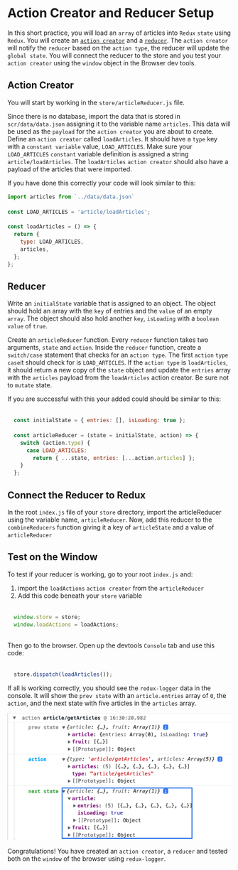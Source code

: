 # Action Creator and Reducer Setup

In this short practice, you will load an `array` of articles into `Redux`
`state` using `Redux`. You will create an [`action creator`][action-creator] and
a [`reducer`][reducer]. The `action creator` will notify the `reducer` based on
the `action type`, the reducer will update the `global state`. You will connect
the reducer to the store and you test your `action creator` using the `window`
object in the Browser dev tools.

## Action Creator

You will start by working in the `store/articleReducer.js` file.

Since there is no database, import the data that is stored in
`scr/data/data.json` assigning it to the variable name `articles`. This data
will be used as the `payload` for the `action creator` you are about to create.
Define an `action creator` called `loadArticles`. It should have a `type` key
with a `constant variable` value, `LOAD_ARTICLES`. Make sure your
`LOAD_ARTICLES` `constant` variable definition is assigned a string
`article/loadArticles`. The `loadArticles` `action creator` should also have a
payload of the articles that were imported.

If you have done this correctly your code will look similar to this:

```js
import articles from `../data/data.json`

const LOAD_ARTICLES = 'article/loadArticles';

const loadArticles = () => {
  return {
    type: LOAD_ARTICLES,
    articles,
  };
};

```

## Reducer

Write an `initialState` variable that is assigned to an object. The object
should hold an array with the `key` of entries and the `value` of an empty
`array`. The object should also hold another `key`, `isLoading` with a `boolean`
`value` of `true`.

Create an `articleReducer` function. Every `reducer` function takes two
arguments, `state` and `action`. Inside the `reducer` function, create a
`switch/case` statement that checks for an `action type`. The first `action`
`type` `case`it should check for is `LOAD_ARTICLES`. If the `action type` is
`loadArticles`, it should return a new copy of the `state` object and update the
`entries` array with the `articles` payload from the `loadArticles` action
creator. Be sure not to `mutate` state.

If you are successful with this your added could should be similar to this:

```js

  const initialState = { entries: [], isLoading: true };

  const articleReducer = (state = initialState, action) => {
    switch (action.type) {
      case LOAD_ARTICLES:
        return { ...state, entries: [...action.articles] };
    }
  };

```

## Connect the Reducer to Redux

In the root `index.js` file of your `store` directory, import the articleReducer
using the variable name, `articleReducer`. Now, add this reducer to the
`combineReducers` function giving it a key of `articleState` and a value of `articleReducer`

## Test on the Window

To test if your reducer is working, go to your root `index.js` and:

1. import the `loadActions` `action creator` from the `articleReducer`
2. Add this code beneath your `store` variable

```js

  window.store = store;
  window.loadActions = loadActions;
  
```

Then go to the browser. Open up the devtools `Console` tab and use this code:

```js

  store.dispatch(loadArticles());

```



If all is working correctly, you should see the `redux-logger` data in the
console. It will show the `prev state` with an `article.entries` array of `0`,
the `action`, and the next state with five articles in the `articles` array.

![redux-logger][redux-logger]

Congratulations! You have created an `action creator`, a `reducer` and tested
both on the `window` of the browser using `redux-logger`.

[action-creator]: https://redux.js.org/usage/reducing-boilerplate
[reducer]:
https://redux.js.org/usage/structuring-reducers/basic-reducer-structure
[redux-logger]: ./aws-assets/redux-logger.png
